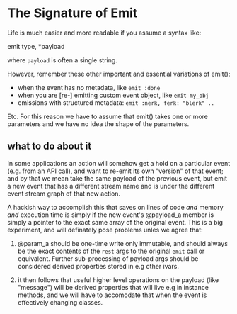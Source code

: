 # The Signature of Emit

Life is much easier and more readable if you assume a syntax like:

  emit type, *payload

where `payload` is often a single string.


However, remember these other important and essential variations of emit():

  + when the event has no metadata, like `emit :done`
  + when you are [re-] emitting custom event object, like `emit my_obj`
  + emissions with structured metadata: `emit :nerk, ferk: "blerk" ..`

Etc.  For this reason we have to assume that emit() takes one or more
parameters and we have no idea the shape of the parameters.


## what to do about it

In some applications an action will somehow get a hold on a particular
event (e.g. from an API call), and want to re-emit its own "version" of
that event; and by that we mean take the same payload of the previous
event, but emit a new event that has a different stream name and is
under the different event stream graph of that new action.

A hackish way to accomplish this that saves on lines of code *and*
memory *and* execution time is simply if the new event's @payload_a
member is simply a pointer to the exact same array of the original
event. This is a big experiment, and will definately pose problems
unles we agree that:

1) @param_a should be one-time write only immutable, and should always
be the exact contents of the `rest` args to the original `emit` call or
equivalent.  Further sub-processing of payload args should be considered
derived properties stored in e.g other ivars.

2) it then follows that useful higher level operations
on the payload (like "message") will be derived properties that will
live e.g in instance methods, and we will have to accomodate that when
the event is effectively changing classes.
